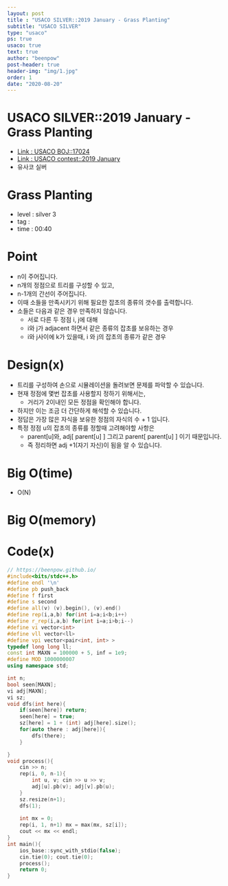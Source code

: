 ```yaml
---
layout: post
title : "USACO SILVER::2019 January - Grass Planting"
subtitle: "USACO SILVER"
type: "usaco"
ps: true
usaco: true
text: true
author: "beenpow"
post-header: true
header-img: "img/1.jpg"
order: 1
date: "2020-08-20"
---
```


# USACO SILVER::2019 January - Grass Planting
- [Link : USACO BOJ::17024](https://www.acmicpc.net/problem/17024)
- [Link : USACO contest::2019 January](http://www.usaco.org/index.php?page=jan19results)
- 유사코 실버

# Grass Planting

- level : silver 3
- tag : 
- time : 00:40

# Point
- n이 주어집니다.
- n개의 정점으로 트리를 구성할 수 있고,
- n-1개의 간선이 주어집니다.
- 이때 소들을 만족시키기 위해 필요한 잡초의 종류의 갯수를 출력합니다.
- 소들은 다음과 같은 경우 만족하지 않습니다.
  - 서로 다른 두 정점 i, j에 대해
  - i와 j가 adjacent 하면서 같은 종류의 잡초를 보유하는 경우
  - i와 j사이에 k가 있을때, i 와 j의 잡초의 종류가 같은 경우

# Design(x)
- 트리를 구성하여 손으로 시뮬레이션을 돌려보면 문제를 파악할 수 있습니다.
- 현재 정점에 몇번 잡초를 사용할지 정하기 위해서는,
  - 거리가 2이내인 모든 정점을 확인해야 합니다.
- 하지만 이는 조금 더 간단하게 해석할 수 있습니다.
- 정답은 가장 많은 자식을 보유한 정점의 자식의 수 + 1 입니다.
- 특정 정점 u의 잡초의 종류를 정할때 고려해야할 사항은
  - parent[u]와, adj[ parent[u] ] 그리고 parent[ parent[u] ] 이기 때문입니다.
  - 즉 정리하면 adj +1(자기 자신)이 됨을 알 수 있습니다.

# Big O(time)
- O(N)

# Big O(memory)

# Code(x)

```cpp
// https://beenpow.github.io/
#include<bits/stdc++.h>
#define endl '\n'
#define pb push_back
#define f first
#define s second
#define all(v) (v).begin(), (v).end()
#define rep(i,a,b) for(int i=a;i<b;i++)
#define r_rep(i,a,b) for(int i=a;i>b;i--)
#define vi vector<int>
#define vll vector<ll>
#define vpi vector<pair<int, int> >
typedef long long ll;
const int MAXN = 100000 + 5, inf = 1e9;
#define MOD 1000000007
using namespace std;

int n;
bool seen[MAXN];
vi adj[MAXN];
vi sz;
void dfs(int here){
    if(seen[here]) return;
    seen[here] = true;
    sz[here] = 1 + (int) adj[here].size();
    for(auto there : adj[here]){
        dfs(there);
    }

}
void process(){
    cin >> n;
    rep(i, 0, n-1){
        int u, v; cin >> u >> v;
        adj[u].pb(v); adj[v].pb(u);
    }
    sz.resize(n+1);
    dfs(1);
    
    int mx = 0;
    rep(i, 1, n+1) mx = max(mx, sz[i]);
    cout << mx << endl;
}
int main(){
    ios_base::sync_with_stdio(false);
    cin.tie(0); cout.tie(0);
    process();
    return 0;
}
```
